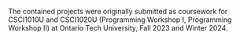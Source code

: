 The contained projects were originally submitted as coursework for CSCI1010U and CSCI1020U (Programming Workshop I, Programming Workshop II) at Ontario Tech University, Fall 2023 and Winter 2024.